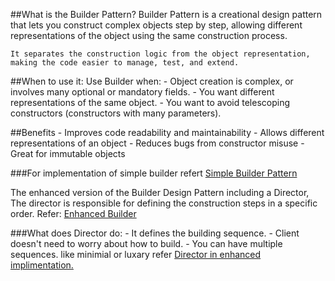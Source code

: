 ##What is the Builder Pattern?
    Builder Pattern is a creational design pattern that lets you construct complex objects step by step,
    allowing different representations of the object using the same construction process.

    It separates the construction logic from the object representation, making the code easier to manage, test, and extend.

##When to use it:
Use Builder when:
    - Object creation is complex, or involves many optional or mandatory fields.
    - You want different representations of the same object.
    - You want to avoid telescoping constructors (constructors with many parameters).

##Benefits
    - Improves code readability and maintainability
    - Allows different representations of an object
    - Reduces bugs from constructor misuse
    - Great for immutable objects

###For implementation of simple builder refert [Simple Builder Pattern](simpleBuilder.ts)

The enhanced version of the Builder Design Pattern including a Director, 
The director is responsible for defining the construction steps in a specific order.
Refer: [Enhanced Builder](enhancedBuilder.ts)

###What does Director do:
    - It defines the building sequence.
    - Client doesn't need to worry about how to build.
    - You can have multiple sequences. like minimial or luxary refer [Director in enhanced implimentation. ](enhancedBuilder.ts)
   
   